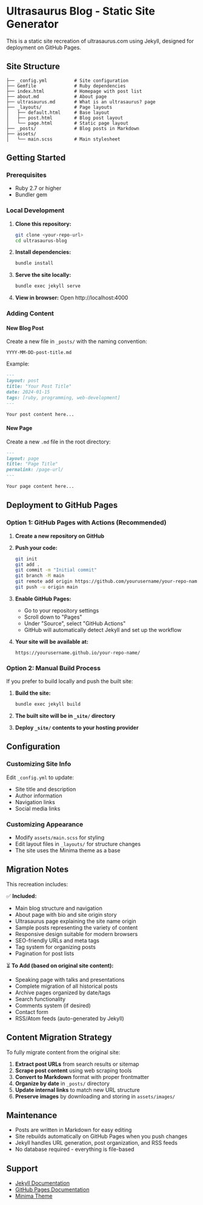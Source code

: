 # Ultrasaurus Blog - Static Site Generator

This is a static site recreation of ultrasaurus.com using Jekyll, designed for deployment on GitHub Pages.

## Site Structure

```
├── _config.yml          # Site configuration
├── Gemfile              # Ruby dependencies
├── index.html           # Homepage with post list
├── about.md             # About page
├── ultrasaurus.md       # What is an ultrasaurus? page
├── _layouts/            # Page layouts
│   ├── default.html     # Base layout
│   ├── post.html        # Blog post layout
│   └── page.html        # Static page layout
├── _posts/              # Blog posts in Markdown
├── assets/
│   └── main.scss        # Main stylesheet
```

## Getting Started

### Prerequisites

- Ruby 2.7 or higher
- Bundler gem

### Local Development

1. **Clone this repository:**
   ```bash
   git clone <your-repo-url>
   cd ultrasaurus-blog
   ```

2. **Install dependencies:**
   ```bash
   bundle install
   ```

3. **Serve the site locally:**
   ```bash
   bundle exec jekyll serve
   ```

4. **View in browser:**
   Open http://localhost:4000

### Adding Content

#### New Blog Post

Create a new file in `_posts/` with the naming convention:
```
YYYY-MM-DD-post-title.md
```

Example:
```markdown
---
layout: post
title: "Your Post Title"
date: 2024-01-15
tags: [ruby, programming, web-development]
---

Your post content here...
```

#### New Page

Create a new `.md` file in the root directory:
```markdown
---
layout: page
title: "Page Title"
permalink: /page-url/
---

Your page content here...
```

## Deployment to GitHub Pages

### Option 1: GitHub Pages with Actions (Recommended)

1. **Create a new repository on GitHub**

2. **Push your code:**
   ```bash
   git init
   git add .
   git commit -m "Initial commit"
   git branch -M main
   git remote add origin https://github.com/yourusername/your-repo-name.git
   git push -u origin main
   ```

3. **Enable GitHub Pages:**
   - Go to your repository settings
   - Scroll down to "Pages"
   - Under "Source", select "GitHub Actions"
   - GitHub will automatically detect Jekyll and set up the workflow

4. **Your site will be available at:**
   ```
   https://yourusername.github.io/your-repo-name/
   ```

### Option 2: Manual Build Process

If you prefer to build locally and push the built site:

1. **Build the site:**
   ```bash
   bundle exec jekyll build
   ```

2. **The built site will be in `_site/` directory**

3. **Deploy `_site/` contents to your hosting provider**

## Configuration

### Customizing Site Info

Edit `_config.yml` to update:
- Site title and description
- Author information  
- Navigation links
- Social media links

### Customizing Appearance

- Modify `assets/main.scss` for styling
- Edit layout files in `_layouts/` for structure changes
- The site uses the Minima theme as a base

## Migration Notes

This recreation includes:

✅ **Included:**
- Main blog structure and navigation
- About page with bio and site origin story
- Ultrasaurus page explaining the site name origin
- Sample posts representing the variety of content
- Responsive design suitable for modern browsers
- SEO-friendly URLs and meta tags
- Tag system for organizing posts
- Pagination for post lists

⏳ **To Add (based on original site content):**
- Speaking page with talks and presentations
- Complete migration of all historical posts
- Archive pages organized by date/tags
- Search functionality
- Comments system (if desired)
- Contact form
- RSS/Atom feeds (auto-generated by Jekyll)

## Content Migration Strategy

To fully migrate content from the original site:

1. **Extract post URLs** from search results or sitemap
2. **Scrape post content** using web scraping tools
3. **Convert to Markdown** format with proper frontmatter
4. **Organize by date** in `_posts/` directory
5. **Update internal links** to match new URL structure
6. **Preserve images** by downloading and storing in `assets/images/`

## Maintenance

- Posts are written in Markdown for easy editing
- Site rebuilds automatically on GitHub Pages when you push changes
- Jekyll handles URL generation, post organization, and RSS feeds
- No database required - everything is file-based

## Support

- [Jekyll Documentation](https://jekyllrb.com/docs/)
- [GitHub Pages Documentation](https://docs.github.com/en/pages)
- [Minima Theme](https://github.com/jekyll/minima)